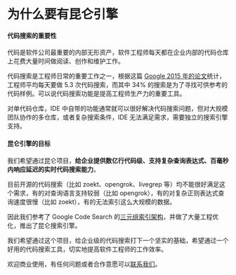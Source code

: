 为什么要有昆仑引擎
======


#### 代码搜索的重要性

代码是软件公司最重要的内部无形资产，软件工程师每天都在企业内部的代码仓库上花费大量时间做阅读、创作和维护工作。

代码搜索是工程师日常的重要工作之一，根据这篇 [Google 2015 年的论文](https://static.googleusercontent.com/media/research.google.com/zh-CN//pubs/archive/43835.pdf)统计，工程师平均每天要做 5.3 次代码搜索，而其中 34% 的搜索是为了寻找可供参考的代码样例。可以说代码搜索功能是提高工程师生产力的重要工具。

对单代码仓库，IDE 中自带的功能通常就可以很好解决代码搜索问题，但对大规模团队协作的多仓库，或者复杂搜索条件，IDE 无法满足需求，需要独立的搜索引擎支持。

#### 昆仑引擎的目标

我们希望通过昆仑项目，**给企业提供数亿行代码级、支持复杂查询表达式、百毫秒内响应延迟的实时代码搜索能力**。

目前开源的代码搜索（比如 zoekt、opengrok、livegrep 等）均不能很好满足这个需求，有的对查询语言支持较弱（比如 opengrok），有的对复杂正则表达式查询速度很慢（比如 zoekt），有的无法索引这么大规模的数据。

因此我们参考了 Google Code Search 的[三元组索引架构](https://swtch.com/~rsc/regexp/regexp4.html)，并做了大量工程优化，推出了昆仑搜索引擎。

我们希望通过这个项目，给企业级的代码搜索打下一个坚实的基础，希望通过一个好用的代码搜索工具，切实地提高软件工程师的工作效率。

欢迎商业使用，有任何问题或者合作意愿可以[联系我们](/doc/feedback.md)。